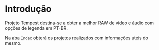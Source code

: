 # Introdução

Projeto Tempest destina-se a obter a melhor RAW de video e áudio com opções de legenda em PT-BR.

Na aba ```Index``` obterá os projetos realizados com informações uteis do mesmo.